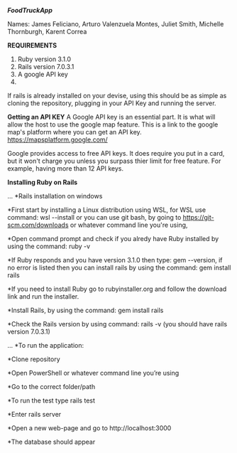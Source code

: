  ***FoodTruckApp***
                                                                    
                                                                    
Names: James Feliciano,  Arturo Valenzuela Montes, Juliet Smith,  Michelle Thornburgh, Karent Correa

**REQUIREMENTS**
  1. Ruby version 3.1.0
  2. Rails version 7.0.3.1
  3. A google API key
  4. 
If rails is already installed on your devise, using this should be as simple as cloning the repository, plugging in your API Key and running the server.

**Getting an API KEY**
A Google API key is an essential part. It is what will allow the host to use the google map feature. 
This is a link to the google map's platform where you can get an API key. 
https://mapsplatform.google.com/

Google provides access to free API keys. It does require you put in a card, but it won't charge you unless you surpass thier limit for free feature. For example, having more than 12 API keys. 



**Installing Ruby on Rails** 


... *Rails installation on windows

*First start by installing a Linux distribution using WSL, for WSL use command:  wsl --install or you can use git bash, by going to https://git-scm.com/downloads or whatever command line you're using,

*Open command prompt and check if you alredy have Ruby installed by using the command: ruby -v

*If Ruby responds and you have version 3.1.0 then type: gem --version, if no error is listed then you can install rails by using the command: gem install rails

*If you need to install Ruby go to rubyinstaller.org and follow the download link and run the installer. 

*Install Rails, by using the command: gem install rails

*Check the Rails version by using command: rails -v (you should have rails version 7.0.3.1)



... *To run the application:

*Clone repository

*Open PowerShell or whatever command line you’re using

*Go to the correct folder/path

*To run the test type rails test

*Enter rails server

*Open a new web-page and go to http://localhost:3000

*The database should appear
